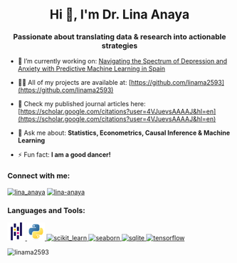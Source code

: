 <h1 align="center">Hi 👋, I'm Dr. Lina Anaya</h1>
<h3 align="center">Passionate about translating data & research into actionable strategies</h3>

- 🔭 I’m currently working on: [Navigating the Spectrum of Depression and Anxiety with Predictive Machine Learning in Spain](https://github.com/linama2593/mental_health_spain)

- 👨‍💻 All of my projects are available at: [https://github.com/linama2593](https://github.com/linama2593)

- 📝 Check my published journal articles here: [https://scholar.google.com/citations?user=4VJuevsAAAAJ&hl=en](https://scholar.google.com/citations?user=4VJuevsAAAAJ&hl=en)

- 💬 Ask me about: **Statistics, Econometrics, Causal Inference & Machine Learning**

- ⚡ Fun fact: **I am a good dancer!**

<h3 align="left">Connect with me:</h3>
<p align="left">
<a href="https://twitter.com/lina_anaya" target="blank"><img align="center" src="https://raw.githubusercontent.com/rahuldkjain/github-profile-readme-generator/master/src/images/icons/Social/twitter.svg" alt="lina_anaya" height="30" width="40" /></a>
<a href="https://linkedin.com/in/lina-anaya" target="blank"><img align="center" src="https://raw.githubusercontent.com/rahuldkjain/github-profile-readme-generator/master/src/images/icons/Social/linked-in-alt.svg" alt="lina-anaya" height="30" width="40" /></a>
</p>

<h3 align="left">Languages and Tools:</h3>
<p align="left"> <a href="https://pandas.pydata.org/" target="_blank" rel="noreferrer"> <img src="https://raw.githubusercontent.com/devicons/devicon/2ae2a900d2f041da66e950e4d48052658d850630/icons/pandas/pandas-original.svg" alt="pandas" width="40" height="40"/> </a> <a href="https://www.python.org" target="_blank" rel="noreferrer"> <img src="https://raw.githubusercontent.com/devicons/devicon/master/icons/python/python-original.svg" alt="python" width="40" height="40"/> </a> <a href="https://scikit-learn.org/" target="_blank" rel="noreferrer"> <img src="https://upload.wikimedia.org/wikipedia/commons/0/05/Scikit_learn_logo_small.svg" alt="scikit_learn" width="40" height="40"/> </a> <a href="https://seaborn.pydata.org/" target="_blank" rel="noreferrer"> <img src="https://seaborn.pydata.org/_images/logo-mark-lightbg.svg" alt="seaborn" width="40" height="40"/> </a> <a href="https://www.sqlite.org/" target="_blank" rel="noreferrer"> <img src="https://www.vectorlogo.zone/logos/sqlite/sqlite-icon.svg" alt="sqlite" width="40" height="40"/> </a> <a href="https://www.tensorflow.org" target="_blank" rel="noreferrer"> <img src="https://www.vectorlogo.zone/logos/tensorflow/tensorflow-icon.svg" alt="tensorflow" width="40" height="40"/> </a> </p>

<p><img align="center" src="https://github-readme-stats.vercel.app/api/top-langs?username=linama2593&show_icons=true&locale=en&layout=compact" alt="linama2593" /></p>
